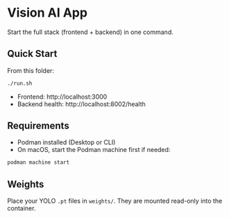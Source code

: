 # Vision AI App

Start the full stack (frontend + backend) in one command.

## Quick Start
From this folder:

```bash
./run.sh
```

- Frontend: http://localhost:3000
- Backend health: http://localhost:8002/health

## Requirements
- Podman installed (Desktop or CLI)
- On macOS, start the Podman machine first if needed:

```bash
podman machine start
```

## Weights
Place your YOLO `.pt` files in `weights/`. They are mounted read-only into the container.
